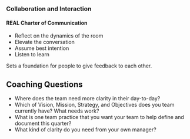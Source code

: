 ### Collaboration and Interaction
#### REAL Charter of Communication
- Reflect on the dynamics of the room
- Elevate the conversation
- Assume best intention
- Listen to learn

Sets a foundation for people to give feedback to each other.

## Coaching Questions
- Where does the team need more clarity in their day-to-day?
- Which of Vision, Mission, Strategy, and Objectives does you team currently have? What needs work?
- What is one team practice that you want your team to help define and document this quarter?
- What kind of clarity do you need from your own manager?
